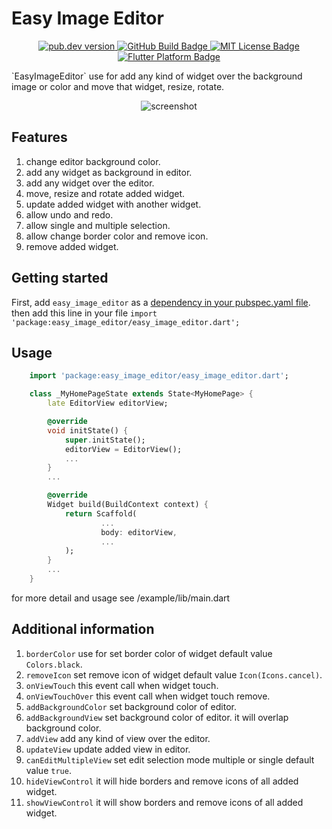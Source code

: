 <!-- 
This README describes the package. If you publish this package to pub.dev,
this README's contents appear on the landing page for your package.

For information about how to write a good package README, see the guide for
[writing package pages](https://dart.dev/guides/libraries/writing-package-pages). 

For general information about developing packages, see the Dart guide for
[creating packages](https://dart.dev/guides/libraries/create-library-packages)
and the Flutter guide for
[developing packages and plugins](https://flutter.dev/developing-packages). 
-->

# Easy Image Editor
<p align="center">
  <a href="https://pub.dev/packages/easy_image_editor">
    <img src="https://img.shields.io/pub/v/easy_image_editor?color=blue" alt="pub.dev version">
  </a>
  <a href="https://github.com/rajeshbdabhi/easy_image_editor/actions">
    <img src="https://github.com/rajeshbdabhi/easy_image_editor/workflows/build/badge.svg" alt="GitHub Build Badge">
  </a>
  <a href="https://opensource.org/licenses/MIT">
    <img src="https://img.shields.io/badge/license-MIT-purple.svg" alt="MIT License Badge">
  </a>
  <a href="https://github.com/rajeshbdabhi/easy_image_editor">
    <img src="https://img.shields.io/badge/platform-flutter-ff69b4.svg" alt="Flutter Platform Badge">
  </a>
</p>
`EasyImageEditor` use for add any kind of widget over the background image or color and move that widget, resize, rotate.

<p align="center">
    <img src="https://github.com/rajeshbdabhi/easy_image_editor/blob/master/assets/Record_1.gif" alt="screenshot">
</p>

## Features

1) change editor background color.
2) add any widget as background in editor.
3) add any widget over the editor.
4) move, resize and rotate added widget.
5) update added widget with another widget.
6) allow undo and redo.
7) allow single and multiple selection.
8) allow change border color and remove icon.
9) remove added widget.

## Getting started

First, add `easy_image_editor` as a [dependency in your pubspec.yaml file](https://flutter.dev/docs/development/platform-integration/platform-channels).
then add this line in your file `import 'package:easy_image_editor/easy_image_editor.dart';`

## Usage

```dart
    import 'package:easy_image_editor/easy_image_editor.dart';

    class _MyHomePageState extends State<MyHomePage> {
        late EditorView editorView;

        @override
        void initState() {
            super.initState();
            editorView = EditorView();
            ...
        }
        ...

        @override
        Widget build(BuildContext context) {
            return Scaffold(
                    ...
                    body: editorView,
                    ...
            );
        }
        ...
    }
```
for more detail and usage see /example/lib/main.dart

## Additional information

1) `borderColor` use for set border color of widget default value `Colors.black`.
2) `removeIcon` set remove icon of widget default value `Icon(Icons.cancel)`.
3) `onViewTouch` this event call when widget touch.
4) `onViewTouchOver` this event call when widget touch remove.
5) `addBackgroundColor` set background color of editor.
6) `addBackgroundView` set background color of editor. it will overlap background color.
7) `addView` add any kind of view over the editor.
8) `updateView` update added view in editor.
9) `canEditMultipleView` set edit selection mode multiple or single default value `true`.
10) `hideViewControl` it will hide borders and remove icons of all added widget.
11) `showViewControl` it will show borders and remove icons of all added widget.